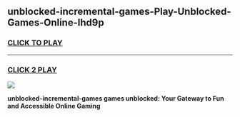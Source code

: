 
## unblocked-incremental-games-Play-Unblocked-Games-Online-lhd9p
<h3>
<a href="https://premium76.site?title=unblocked-incremental-games&ref=24A">CLICK TO PLAY</a></h3>
<hr>

<h3>
<a href="https://premium76.site?title=unblocked-incremental-games&ref=24A">CLICK 2 PLAY</a>
  
</h3>

<a href="https://premium76.site?title=unblocked-incremental-games&ref=24A"><img src="https://clearcache.store/games.png"></a>


**unblocked-incremental-games games unblocked: Your Gateway to Fun and Accessible Online Gaming**
